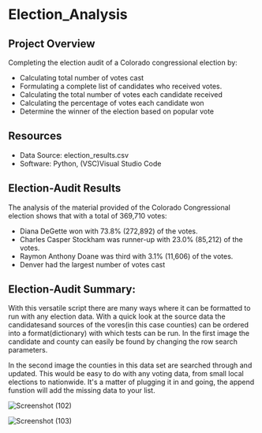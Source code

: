 # Election_Analysis

## Project Overview
Completing the election audit of a Colorado congressional election by:

- Calculating total number of votes cast
- Formulating a complete list of candidates who received votes.
- Calculating the total number of votes each candidate received
- Calculating the percentage of votes each candidate won
- Determine the winner of the election based on popular vote

## Resources
- Data Source: election_results.csv
- Software: Python, (VSC)Visual Studio Code

## Election-Audit Results 
The analysis of the material provided of the Colorado Congressional election shows that with a total of 369,710 votes:

- Diana DeGette won with 73.8% (272,892) of the votes.
- Charles Casper Stockham was runner-up with 23.0% (85,212) of the votes.
- Raymon Anthony Doane was third with 3.1% (11,606) of the votes. 
- Denver had the largest number of votes cast

## Election-Audit Summary:

With this versatile script there are many ways where it can be formatted to run with any election data. 
With a quick look at the source data the candidatesand sources of the vores(in this case counties) can be ordered into a format(dictionary) with which tests can be run. In the first image the candidate and county can easily be found by changing the row search parameters. 

In the second image the counties in this data set are searched through and updated. This would be easy to do with any voting data, from small local elections to nationwide. It's a matter of plugging it in and going, the append funstion will add the missing data to your list. 


![Screenshot (102)](https://user-images.githubusercontent.com/90067477/136715705-51adb855-a2c5-4ceb-b4d4-561b5c683e94.png)

![Screenshot (103)](https://user-images.githubusercontent.com/90067477/136715834-2c02fb67-a0e0-4339-9bd9-cfd8b8e35977.png)
